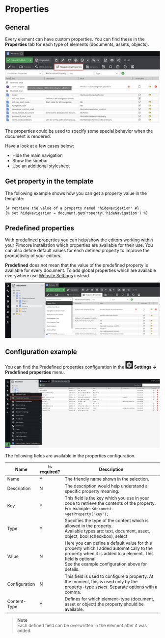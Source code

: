 # Properties

## General

Every element can have custom properties. 
You can find these in the **Properties** tab for each type of elements (documents, assets, objects).

![Properties in the document](../img/properties_tab_editmode_preview.png)

The properties could be used to specify some special behavior when the document is rendered.

Have a look at a few cases below:

* Hide the main navigation
* Show the sidebar
* Use an additional stylesheet

## Get property in the template

The following example shows how you can get a property value in the template:

```twig
{# retrieve the value of a property named "hideNavigation" #}
{% set hideNavigation = document.getProperty('hideNavigation') %}
```


## Predefined properties
With predefined properties you can help/show the editors working within your Pimcore installation which properties are available for their use.
You can also define default values for each defined property to improve the productivity of your editors.

**Predefined** does not mean that the value of the predefined property is available for every document. 
To add global properties which are available everywhere use [Website Settings](./27_Website_Settings.md) instead.

![Predefined properties - selectbox](../img/properties_predefined_selectbox.png)

## Configuration example

<div class="inline-imgs">

You can find the Predefined properties configuration in the ![Settings](../img/Icon_settings.png) **Settings -> Predefined properties** menu.

</div>

![Predefined properties configuration](../img/properties_predefined_configuration.png)

The following fields are available in the properties configuration.

| Name          | Is required? | Description                                                                                                                                                                                                      |
|---------------|--------------|------------------------------------------------------------------------------------------------------------------------------------------------------------------------------------------------------------------|
| Name          | Y            | The friendly name shown in the selection.                                                                                                                                                                        |
| Description   | N            | The description would help understand a specific property meaning.                                                                                                                                               |
| Key           | Y            | This field is the key which you use in your code to retrieve the contents of the property. For example: `$document->getProperty("key");`                                                                         |
| Type          | Y            | Specifies the type of the content which is allowed in the property. <br />Available types are: text, document, asset, object, bool (checkbox), select.                                                           |
| Value         | N            | Here you can define a default value for this property which I added automatically to the property when it is added to a element. This field is optional. <br /> See the example configuration above for details. |
| Configuration | N            | This field is used to configure a property. At the moment, this is used only by the property-type *select*. Separate options with a comma.                                                                  |
| Content-Type  | Y            | Defines for which element-type (document, asset or object) the property should be available.                                                                                                                     |

> **Note**   
> Each defined field can be overwritten in the element after it was added.
